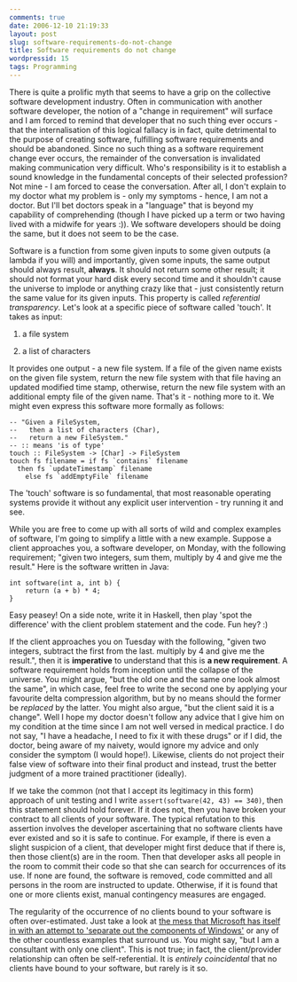 ```yaml
---
comments: true
date: 2006-12-10 21:19:33
layout: post
slug: software-requirements-do-not-change
title: Software requirements do not change
wordpressid: 15
tags: Programming
---
```


There is quite a prolific myth that seems to have a grip on the collective software development industry. Often in communication with another software developer, the notion of a "change in requirement" will surface and I am forced to remind that developer that no such thing ever occurs - that the internalisation of this logical fallacy is in fact, quite detrimental to the purpose of creating software, fulfilling software requirements and should be abandoned. Since no such thing as a software requirement change ever occurs, the remainder of the conversation is invalidated making communication very difficult. Who's responsibility is it to establish a sound knowledge in the fundamental concepts of their selected profession? Not mine - I am forced to cease the conversation. After all, I don't explain to my doctor what my problem is - only my symptoms - hence, I am not a doctor. But I'll bet doctors speak in a "language" that is beyond my capability of comprehending (though I have picked up a term or two having lived with a midwife for years :)). We software developers should be doing the same, but it does not seem to be the case.

Software is a function from some given inputs to some given outputs (a lambda if you will) and importantly, given some inputs, the same output should always result, **always**. It should not return some other result; it should not format your hard disk every second time and it shouldn't cause the universe to implode or anything crazy like that - just consistently return the same value for its given inputs. This property is called _referential transparency_. Let's look at a specific piece of software called 'touch'. It takes as input:



	
  1. a file system

	
  2. a list of characters


It provides one output - a new file system. If a file of the given name exists on the given file system, return the new file system with that file having an updated modified time stamp, otherwise, return the new file system with an additional empty file of the given name. That's it - nothing more to it. We might even express this software more formally as follows:

    
~~~{.Haskell}
-- "Given a FileSystem,
--   then a list of characters (Char),
--   return a new FileSystem."
-- :: means 'is of type'
touch :: FileSystem -> [Char] -> FileSystem
touch fs filename = if fs `contains` filename
  then fs `updateTimestamp` filename
    else fs `addEmptyFile` filename
~~~


The 'touch' software is so fundamental, that most reasonable operating systems provide it without any explicit user intervention - try running it and see.

While you are free to come up with all sorts of wild and complex examples of software, I'm going to simplify a little with a new example. Suppose a client approaches you, a software developer, on Monday, with the following requirement; "given two integers, sum them, multiply by 4 and give me the result." Here is the software written in Java:

    
~~~{.Java}
int software(int a, int b) {
    return (a + b) * 4;
}
~~~


Easy peasey! On a side note, write it in Haskell, then play 'spot the difference' with the client problem statement and the code. Fun hey? :)

If the client approaches you on Tuesday with the following, "given two integers, subtract the first from the last. multiply by 4 and give me the result.", then it is **imperative** to understand that this is **a new requirement**. A software requirement holds from inception until the collapse of the universe. You might argue, "but the old one and the same one look almost the same", in which case, feel free to write the second one by applying your favourite delta compression algorithm, but by no means should the former be _replaced_ by the latter. You might also argue, "but the client said it is a change". Well I hope my doctor doesn't follow any advice that I give him on my condition at the time since I am not well versed in medical practice. I do not say, "I have a headache, I need to fix it with these drugs" or if I did, the doctor, being aware of my naivety, would ignore my advice and only consider the symptom (I would hope!). Likewise, clients do not project their false view of software into their final product and instead, trust the better judgment of a more trained practitioner (ideally).

If we take the common (not that I accept its legitimacy in this form) approach of unit testing and I write `assert(software(42, 43) == 340)`, then this statement should hold forever. If it does not, then you have broken your contract to all clients of your software. The typical refutation to this assertion involves the developer ascertaining that no software clients have ever existed and so it is safe to continue. For example, if there is even a slight suspicion of a client, that developer might first deduce that if there is, then those client(s) are in the room. Then that developer asks all people in the room to commit their code so that she can search for occurrences of its use. If none are found, the software is removed, code committed and all persons in the room are instructed to update. Otherwise, if it is found that one or more clients exist, manual contingency measures are engaged.

The regularity of the occurrence of no clients bound to your software is often over-estimated. Just take a look at [the mess that Microsoft has itself in with an attempt to 'separate out the components of Windows'](http://www.drizzle.com/~lettvin/2006/11/windows-shutdown-crapfest.html) or any of the other countless examples that surround us. You might say, "but I am a consultant with only one client". This is not true; in fact, the client/provider relationship can often be self-referential. It is _entirely coincidental_ that no clients have bound to your software, but rarely is it so.
